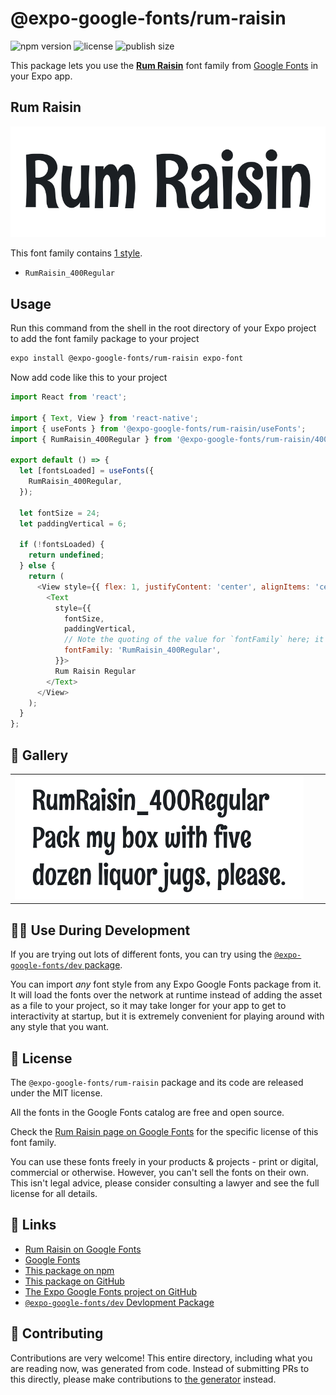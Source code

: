 # @expo-google-fonts/rum-raisin

![npm version](https://flat.badgen.net/npm/v/@expo-google-fonts/rum-raisin)
![license](https://flat.badgen.net/github/license/expo/google-fonts)
![publish size](https://flat.badgen.net/packagephobia/install/@expo-google-fonts/rum-raisin)

This package lets you use the [**Rum Raisin**](https://fonts.google.com/specimen/Rum+Raisin) font family from [Google Fonts](https://fonts.google.com/) in your Expo app.

## Rum Raisin

![Rum Raisin](./font-family.png)

This font family contains [1 style](#-gallery).

- `RumRaisin_400Regular`

## Usage

Run this command from the shell in the root directory of your Expo project to add the font family package to your project
```sh
expo install @expo-google-fonts/rum-raisin expo-font
```

Now add code like this to your project
```js
import React from 'react';

import { Text, View } from 'react-native';
import { useFonts } from '@expo-google-fonts/rum-raisin/useFonts';
import { RumRaisin_400Regular } from '@expo-google-fonts/rum-raisin/400Regular';

export default () => {
  let [fontsLoaded] = useFonts({
    RumRaisin_400Regular,
  });

  let fontSize = 24;
  let paddingVertical = 6;

  if (!fontsLoaded) {
    return undefined;
  } else {
    return (
      <View style={{ flex: 1, justifyContent: 'center', alignItems: 'center' }}>
        <Text
          style={{
            fontSize,
            paddingVertical,
            // Note the quoting of the value for `fontFamily` here; it expects a string!
            fontFamily: 'RumRaisin_400Regular',
          }}>
          Rum Raisin Regular
        </Text>
      </View>
    );
  }
};

```

## 🔡 Gallery


||||
|-|-|-|
|![RumRaisin_400Regular](.//400Regular/RumRaisin_400Regular.ttf.png)||||


## 👩‍💻 Use During Development

If you are trying out lots of different fonts, you can try using the [`@expo-google-fonts/dev` package](https://github.com/freeboub/google-fonts/tree/master/font-packages/dev#readme).

You can import *any* font style from any Expo Google Fonts package from it. It will load the fonts
over the network at runtime instead of adding the asset as a file to your project, so it may take longer
for your app to get to interactivity at startup, but it is extremely convenient
for playing around with any style that you want.

## 📖 License

The `@expo-google-fonts/rum-raisin` package and its code are released under the MIT license.

All the fonts in the Google Fonts catalog are free and open source.

Check the [Rum Raisin page on Google Fonts](https://fonts.google.com/specimen/Rum+Raisin) for the specific license of this font family.

You can use these fonts freely in your products & projects - print or digital, commercial or otherwise. However, you can't sell the fonts on their own. This isn't legal advice, please consider consulting a lawyer and see the full license for all details.

## 🔗 Links

- [Rum Raisin on Google Fonts](https://fonts.google.com/specimen/Rum+Raisin)
- [Google Fonts](https://fonts.google.com/)
- [This package on npm](https://www.npmjs.com/package/@expo-google-fonts/rum-raisin)
- [This package on GitHub](https://github.com/freeboub/google-fonts/tree/master/font-packages/rum-raisin)
- [The Expo Google Fonts project on GitHub](https://github.com/freeboub/google-fonts)
- [`@expo-google-fonts/dev` Devlopment Package](https://github.com/freeboub/google-fonts/tree/master/font-packages/dev)

## 🤝 Contributing

Contributions are very welcome! This entire directory, including what you are reading now, was generated from code. Instead of submitting PRs to this directly, please make contributions to [the generator](https://github.com/freeboub/google-fonts/tree/master/packages/generator) instead.
